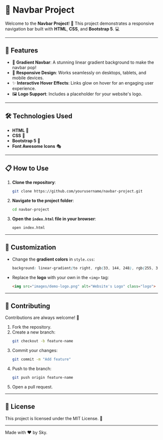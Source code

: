 # 🚀 Navbar Project

Welcome to the **Navbar Project**! 🎉 This project demonstrates a responsive navigation bar built with **HTML**, **CSS**, and **Bootstrap 5**. 💻

---

## 🌟 Features

- 🌈 **Gradient Navbar**: A stunning linear gradient background to make the navbar pop!
- 📱 **Responsive Design**: Works seamlessly on desktops, tablets, and mobile devices.
- ✨ **Interactive Hover Effects**: Links glow on hover for an engaging user experience.
- 🖼️ **Logo Support**: Includes a placeholder for your website's logo.

---

## 🛠️ Technologies Used

- **HTML** 🧩
- **CSS** 🎨
- **Bootstrap 5** 🚀
- **Font Awesome Icons** 🎭

---

## 📋 How to Use

1. **Clone the repository**:
   ```bash
   git clone https://github.com/yourusername/navbar-project.git
   ```

2. **Navigate to the project folder**:
   ```bash
   cd navbar-project
   ```

3. **Open the `index.html` file in your browser**:
   ```bash
   open index.html
   ```

---

## 🎨 Customization

- Change the **gradient colors** in `style.css`:
  ```css
  background: linear-gradient(to right, rgb(33, 144, 248), rgb(255, 36, 255));
  ```
- Replace the **logo** with your own in the `<img>` tag:
  ```html
  <img src="images/demo-logo.png" alt="Website's Logo" class="logo">
  ```

---

## 🤝 Contributing

Contributions are always welcome! 🎉

1. Fork the repository.
2. Create a new branch:
   ```bash
   git checkout -b feature-name
   ```
3. Commit your changes:
   ```bash
   git commit -m "Add feature"
   ```
4. Push to the branch:
   ```bash
   git push origin feature-name
   ```
5. Open a pull request.

---

## 📄 License

This project is licensed under the MIT License. 📜

---

Made with ❤️ by Sky.
